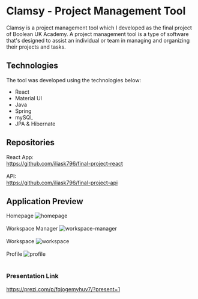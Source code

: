# Clamsy - Project Management Tool
Clamsy is a project management tool which I developed as the final project of Boolean UK Academy. A project management tool is a type of software that's designed to assist an individual or team in managing and organizing their projects and tasks.

## Technologies
The tool was developed using the technologies below:
- React
- Material UI
- Java
- Spring
- mySQL
- JPA & Hibernate

## Repositories
React App: <br/> https://github.com/iliask796/final-project-react <br/> <br/>
API: <br/> https://github.com/iliask796/final-project-api

## Application Preview
Homepage
![homepage]() <br/> <br/>
Workspace Manager
![workspace-manager]() <br/> <br/>
Workspace
![workspace]() <br/> <br/>
Profile
![profile]() <br/> <br/>

### Presentation Link
https://prezi.com/p/fqjogemyhuv7/?present=1
